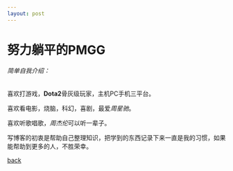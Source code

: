```yaml
---
layout: post
---
```


# 努力躺平的PMGG

###### 简单自我介绍：

喜欢打游戏，**Dota2**骨灰级玩家，主机PC手机三平台。

喜欢看电影，烧脑，科幻，喜剧，最爱*周星驰*。

喜欢听歌唱歌，*周杰伦*可以听一辈子。

写博客的初衷是帮助自己整理知识，把学到的东西记录下来一直是我的习惯，如果能帮助到更多的人，不胜荣幸。

[back](./)
